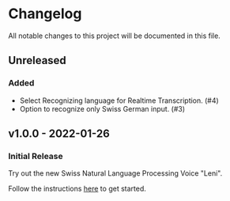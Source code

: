 # Changelog
All notable changes to this project will be documented in this file.

## Unreleased

### Added
- Select Recognizing language for Realtime Transcription. (#4)
- Option to recognize only Swiss German input. (#3)

## v1.0.0 - 2022-01-26
### Initial Release
Try out the new Swiss Natural Language Processing Voice "Leni".

Follow the instructions [here](https://github.com/isolutionsag/cognitive-services-speech-demo/tree/v1.0.0) to get started.